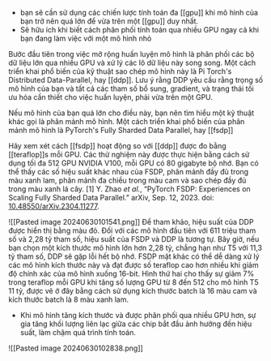 - bạn sẽ cần sử dụng các chiến lược tính toán đa [[gpu]] khi mô hình của bạn trở nên quá lớn để vừa trên một [[gpu]] duy nhất.
- Sẽ hữu ích khi biết cách phân phối tính toán qua nhiều GPU ngay cả khi bạn đang làm việc với một mô hình nhỏ

Bước đầu tiên trong việc mở rộng huấn luyện mô hình là phân phối các bộ dữ liệu lớn qua nhiều GPU và xử lý các lô dữ liệu này song song. Một cách triển khai phổ biến của kỹ thuật sao chép mô hình này là Pi Torch's Distributed Data-Parallel, hay [[ddp]]. Lưu ý rằng DDP yêu cầu rằng trọng số mô hình của bạn và tất cả các tham số bổ sung, gradient, và trạng thái tối ưu hóa cần thiết cho việc huấn luyện, phải vừa trên một GPU.

Nếu mô hình của bạn quá lớn cho điều này, bạn nên tìm hiểu một kỹ thuật khác gọi là  phân mảnh mô hình. Một cách triển khai phổ biến của phân mảnh mô hình là PyTorch's Fully Sharded Data Parallel, hay [[fsdp]]

Hãy xem xét cách [[fsdp]] hoạt động so với [[ddp]] được đo bằng [[teraflop]]s mỗi GPU. Các thử nghiệm này được thực hiện bằng cách sử dụng tối đa 512 GPU NVIDIA V100, mỗi GPU có 80 gigabyte bộ nhớ. Bạn có thể thấy các số hiệu suất khác nhau của FSDP, phân mảnh đầy đủ trong màu xanh lam, phân mảnh đa chiều trong màu cam và sao chép đầy đủ trong màu xanh lá cây. 
[1] Y. Zhao _et al._, “PyTorch FSDP: Experiences on Scaling Fully Sharded Data Parallel.” arXiv, Sep. 12, 2023. doi: [10.48550/arXiv.2304.11277](https://doi.org/10.48550/arXiv.2304.11277).

![[Pasted image 20240630101541.png]]
Để tham khảo, hiệu suất của DDP được hiển thị bằng màu đỏ. Đối với các mô hình đầu tiên với 611 triệu tham số và 2,28 tỷ tham số, hiệu suất của FSDP và DDP là tương tự. 
Bây giờ, nếu bạn chọn một kích thước mô hình lớn hơn 2,28 tỷ, chẳng hạn như T5 với 11,3 tỷ tham số, DDP sẽ gặp lỗi hết bộ nhớ. FSDP mặt khác có thể dễ dàng xử lý các mô hình kích thước này và đạt được số teraflop cao hơn nhiều khi giảm độ chính xác của mô hình xuống 16-bit. Hình thứ hai cho thấy sự giảm 7% trong teraflop mỗi GPU khi tăng số lượng GPU từ 8 đến 512 cho mô hình T5 11 tỷ, được vẽ ở đây bằng cách sử dụng kích thước batch là 16 màu cam và kích thước batch là 8 màu xanh lam.
- Khi mô hình tăng kích thước và được phân phối qua nhiều GPU hơn, sự gia tăng khối lượng liên lạc giữa các chip bắt đầu ảnh hưởng đến hiệu suất, làm chậm quá trình tính toán.

![[Pasted image 20240630102838.png]]
